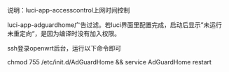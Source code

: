 说明：luci-app-accesscontrol上网时间控制

luci-app-adguardhome广告过滤。若luci界面里配置完成，启动后显示”未运行 未重定向“，是因为编译时没有加入权限。

ssh登录openwrt后台，运行以下命令即可

chmod 755 /etc/init.d/AdGuardHome && service AdGuardHome restart
